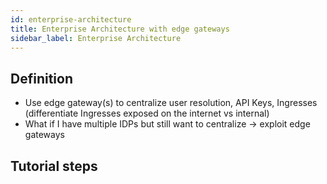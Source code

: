 ```yaml
---
id: enterprise-architecture 
title: Enterprise Architecture with edge gateways
sidebar_label: Enterprise Architecture
---
```


## Definition

- Use edge gateway(s) to centralize user resolution, API Keys, Ingresses (differentiate Ingresses exposed on the internet vs internal)
- What if I have multiple IDPs but still want to centralize -> exploit edge gateways

## Tutorial steps

